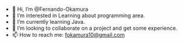 - 👋 Hi, I’m @Fernando-Okamura
- 👀 I’m interested in Learning about programming area.
- 🌱 I’m currently learning Java.
- 💞️ I’m looking to collaborate on a project and get some experience.
- 📫 How to reach me: fokamura10@gmail.com

<!---
Fernando-Okamura/Fernando-Okamura is a ✨ special ✨ repository because its `README.md` (this file) appears on your GitHub profile.
You can click the Preview link to take a look at your changes.
--->
